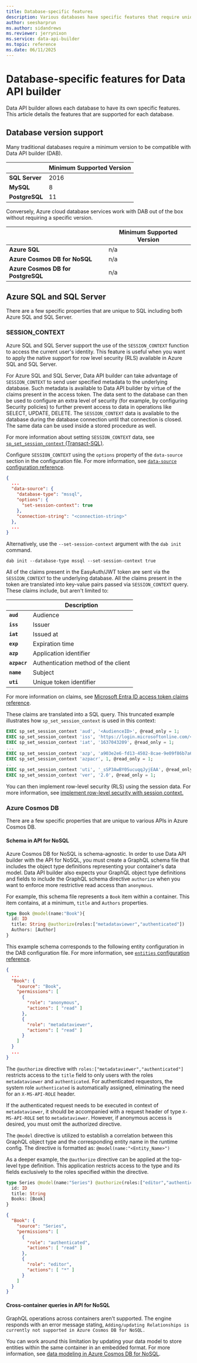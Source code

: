```yaml
---
title: Database-specific features
description: Various databases have specific features that require unique configuration properties in Data API builder.
author: seesharprun
ms.author: sidandrews
ms.reviewer: jerrynixon
ms.service: data-api-builder
ms.topic: reference
ms.date: 06/11/2025
---
```


# Database-specific features for Data API builder

Data API builder allows each database to have its own specific features. This article details the features that are supported for each database.

## Database version support

Many traditional databases require a minimum version to be compatible with Data API builder (DAB).

| | Minimum Supported Version |
| --- | --- |
| **SQL Server** | 2016 |
| **MySQL** | 8 |
| **PostgreSQL** | 11 |

Conversely, Azure cloud database services work with DAB out of the box without requiring a specific version.

| | Minimum Supported Version |
| --- | --- |
| **Azure SQL** | n/a |
| **Azure Cosmos DB for NoSQL** | n/a |
| **Azure Cosmos DB for PostgreSQL** | n/a |

## Azure SQL and SQL Server

There are a few specific properties that are unique to SQL including both Azure SQL and SQL Server.

### SESSION_CONTEXT

Azure SQL and SQL Server support the use of the `SESSION_CONTEXT` function to access the current user's identity. This feature is useful when you want to apply the native support for row level security (RLS) available in Azure SQL and SQL Server.

For Azure SQL and SQL Server, Data API builder can take advantage of `SESSION_CONTEXT` to send user specified metadata to the underlying database. Such metadata is available to Data API builder by virtue of the claims present in the access token. The data sent to the database can then be used to configure an extra level of security (for example, by configuring Security policies) to further prevent access to data in operations like SELECT, UPDATE, DELETE. The `SESSION_CONTEXT` data is available to the database during the database connection until that connection is closed. The same data can be used inside a stored procedure as well.  

For more information about setting `SESSION_CONTEXT` data, see [`sp_set_session_context` (Transact-SQL)](/sql/relational-databases/system-stored-procedures/sp-set-session-context-transact-sql).

Configure `SESSION_CONTEXT` using the `options` property of the `data-source` section in the configuration file. For more information, see [`data-source` configuration reference](reference-configuration.md#data-source).

```json
{
  ...
  "data-source": {
    "database-type": "mssql",
    "options": {
      "set-session-context": true
    },
    "connection-string": "<connection-string>"
  },
  ...
}
```

Alternatively, use the `--set-session-context` argument with the `dab init` command.

```console
dab init --database-type mssql --set-session-context true
```

All of the claims present in the EasyAuth/JWT token are sent via the `SESSION_CONTEXT` to the underlying database. All the claims present in the token are translated into key-value pairs passed via `SESSION_CONTEXT` query. These claims include, but aren't limited to:

| | Description |
| --- | --- |
| **`aud`** | Audience |
| **`iss`** | Issuer |
| **`iat`** | Issued at |
| **`exp`** | Expiration time |
| **`azp`** | Application identifier |
| **`azpacr`** | Authentication method of the client |
| **`name`** | Subject |
| **`uti`** | Unique token identifier |

For more information on claims, see [Microsoft Entra ID access token claims reference](/entra/identity-platform/access-token-claims-reference).

These claims are translated into a SQL query. This truncated example illustrates how `sp_set_session_context` is used in this context:

```sql
EXEC sp_set_session_context 'aud', '<AudienceID>', @read_only = 1;
EXEC sp_set_session_context 'iss', 'https://login.microsoftonline.com/<TenantID>/v2.0', @read_only = 1;
EXEC sp_set_session_context 'iat', '1637043209', @read_only = 1;
...
EXEC sp_set_session_context 'azp', 'a903e2e6-fd13-4502-8cae-9e09f86b7a6c', @read_only = 1;
EXEC sp_set_session_context 'azpacr', 1, @read_only = 1;
..
EXEC sp_set_session_context 'uti', '_sSP3AwBY0SucuqqJyjEAA', @read_only = 1;
EXEC sp_set_session_context 'ver', '2.0', @read_only = 1;
```

You can then implement row-level security (RLS) using the session data. For more information, see [implement row-level security with session context.](how-to-row-level-security.md)

### Azure Cosmos DB

There are a few specific properties that are unique to various APIs in Azure Cosmos DB.

#### Schema in API for NoSQL

Azure Cosmos DB for NoSQL is schema-agnostic. In order to use Data API builder with the API for NoSQL, you must create a GraphQL schema file that includes the object type definitions representing your container's data model. Data API builder also expects your GraphQL object type definitions and fields to include the GraphQL schema directive `authorize` when you want to enforce more restrictive read access than `anonymous`.

For example, this schema file represents a `Book` item within a container. This item contains, at a minimum, `title` and `Authors` properties.

```graphql
type Book @model(name:"Book"){
  id: ID
  title: String @authorize(roles:["metadataviewer","authenticated"])
  Authors: [Author]
}
```

This example schema corresponds to the following entity configuration in the DAB configuration file. For more information, see [`entities` configuration reference](reference-configuration.md#entities).

```json
{
  ...
  "Book": {
    "source": "Book",
    "permissions": [
      {
        "role": "anonymous",
        "actions": [ "read" ]
      },
      {
        "role": "metadataviewer",
        "actions": [ "read" ]
      }
    ]
  }
  ...
}

```

The `@authorize` directive with `roles:["metadataviewer","authenticated"]` restricts access to the `title` field to only users with the roles `metadataviewer` and `authenticated`. For authenticated requestors, the system role `authenticated` is automatically assigned, eliminating the need for an `X-MS-API-ROLE` header.

If the authenticated request needs to be executed in context of `metadataviewer`, it should be accompanied with a request header of type `X-MS-API-ROLE` set to `metadataviewer`. However, if anonymous access is desired, you must omit the authorized directive.

The `@model` directive is utilized to establish a correlation between this GraphQL object type and the corresponding entity name in the runtime config. The directive is formatted as: `@model(name:"<Entity_Name>")`

As a deeper example, the `@authorize` directive can be applied at the top-level type definition. This application restricts access to the type and its fields exclusively to the roles specified within the directive.

```graphql
type Series @model(name:"Series") @authorize(roles:["editor","authenticated"]) {
  id: ID
  title: String
  Books: [Book]
}
```

```json
{
  "Book": {
    "source": "Series",
    "permissions": [
      {
        "role": "authenticated",
        "actions": [ "read" ]
      },
      {
        "role": "editor",
        "actions": [ "*" ]
      }
    ]
  }
}

```

#### Cross-container queries in API for NoSQL

GraphQL operations across containers aren't supported. The engine responds with an error message stating, `Adding/updating Relationships is currently not supported in Azure Cosmos DB for NoSQL.`

You can work around this limitation by updating your data model to store entities within the same container in an embedded format. For more information, see [data modeling in Azure Cosmos DB for NoSQL](/azure/cosmos-db/nosql/modeling-data).
